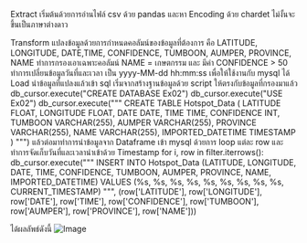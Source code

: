 Extract
เริ่มต้นด้วยการอ่านไฟล์ csv ด้วย pandas และหา Encoding ด้วย chardet ไม่งั้นจะขึ้นเป็นภาษาต่างดาว

Transform
แปลงข้อมูลด้วยการกำหนดคอลัมน์ของข้อมูลที่ต้องการ คือ LATITUDE, LONGITUDE, DATE,TIME, CONFIDENCE, TUMBOON, AUMPER, PROVINCE, NAME
ทำการกรองเอาเฉพาะคอลัมน์ NAME = เกษตกรรม และ มีค่า CONFIDENCE > 50
ทำการเปลี่ยนข้อมูลวันที่และเวลา เป็น yyyy-MM-dd hh:mm:ss เพื่อให้ใช้งานกับ mysql ได้
Load
	นำข้อมูลที่แปลงแล้วเข้า sql เริ่มจากสร้างฐานข้อมูลด้วย script ให้ตรงกับข้อมูลที่กรองมาแล้ว
db_cursor.execute("CREATE DATABASE Ex02")
db_cursor.execute("USE Ex02")
db_cursor.execute("""
    CREATE TABLE Hotspot_Data (
        LATITUDE FLOAT,
        LONGITUDE FLOAT,
        DATE DATE,
        TIME TIME,
        CONFIDENCE INT,
        TUMBOON VARCHAR(255),
        AUMPER VARCHAR(255),
        PROVINCE VARCHAR(255),
        NAME VARCHAR(255),
        IMPORTED_DATETIME TIMESTAMP
    )
""")
	แล้วต่อมาทำการนำข้อมูลจาก Dataframe เข้า mysql ด้วยการ loop แต่ละ row และทำการจัดเก็บวันที่และเวลานำเข้าด้วย Timestamp
for i, row in filter.iterrows():
    db_cursor.execute("""
        INSERT INTO Hotspot_Data (LATITUDE, LONGITUDE, DATE, TIME, CONFIDENCE, TUMBOON, AUMPER, PROVINCE, NAME, IMPORTED_DATETIME)
        VALUES (%s, %s, %s, %s, %s, %s, %s, %s, %s, CURRENT_TIMESTAMP)
    """, (row['LATITUDE'], row['LONGITUDE'], row['DATE'], row['TIME'], row['CONFIDENCE'], row['TUMBOON'], row['AUMPER'], row['PROVINCE'], row['NAME']))

ได้ผลลัพธ์ดังนี้
![Image](https://github.com/user-attachments/assets/eb3fd148-82e9-4912-b488-d6a82693de01)

